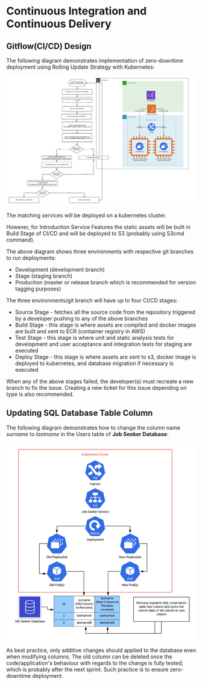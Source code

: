 # Continuous Integration and Continuous Delivery


## Gitflow(CI/CD) Design

<p>The following diagram demonstrates implementation of zero-downtime deployment using Rolling Update Strategy with Kubernetes:</p>

<a href="../img/ci_cd.png" target="_blank">
  <img src="../img/ci_cd.png" alt="Continuous Integration and Delivery">
</a>

<p>The matching services will be deployed on a kubernetes cluster.</p>
<p>However, for Introduction Service Features the static assets will be built in Build Stage of CI/CD and will be deployed to S3 (probably using S3cmd command).</p>
<p>The above diagram shows three environments with respective git branches to run deployments:</p>
<ul>
	<li>Development (development branch)</li>
	<li>Stage (staging branch)</li>
	<li>Production (master or release branch which is recommended for version tagging purposes)</li>
</ul>

<p>The three environments/git branch will have up to four CI/CD stages:</p>
<ul>
	<li>Source Stage - fetches all the source code from the repository triggered by a developer pushing to any of the above branches</li>
	<li>Build Stage - this stage is where assets are compiled and docker images are built and sent to ECR (container registry in AWS)</li>
	<li>Test Stage - this stage is where unit and static analysis tests for development and user acceptance and integration tests for staging are executed</li>
	<li>Deploy Stage -  this stage is where assets are sent to s3, docker image is deployed to kubernetes, and database migration if necessary is executed</li>
</ul>
<p>When any of the above stages failed, the developer(s) must recreate a new branch to fix the issue. Creating a new ticket for this issue depending on type is also recommended.</p>

## Updating SQL Database Table Column

<p>The following diagram demonstrates how to change the column name <em>surname</em> to <em>lastname</em> in the Users table of <b>Job Seeker Database</b>:</p>

<a href="../img/update_sql_column.png" target="_blank">
  <img src="../img/update_sql_column.png" alt="Updating SQL Column">
</a>

<p>As best practice, only additive changes should applied to the database even when modifying columns. The old column can be deleted once the code/application's behaviour with regards to the change is fully tested; which is probably after the next sprint. Such practice is to ensure zero-downtime deployment.</p>